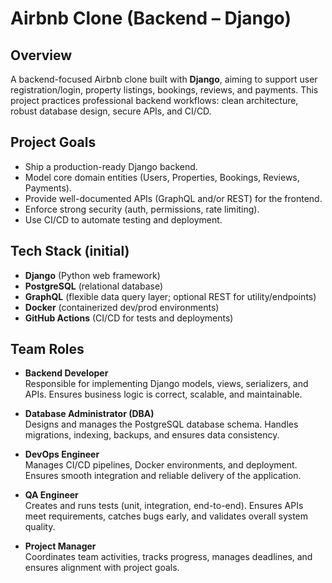 # Airbnb Clone (Backend – Django)

## Overview
A backend-focused Airbnb clone built with **Django**, aiming to support user registration/login, property listings, bookings, reviews, and payments. This project practices professional backend workflows: clean architecture, robust database design, secure APIs, and CI/CD.

## Project Goals
- Ship a production-ready Django backend.
- Model core domain entities (Users, Properties, Bookings, Reviews, Payments).
- Provide well-documented APIs (GraphQL and/or REST) for the frontend.
- Enforce strong security (auth, permissions, rate limiting).
- Use CI/CD to automate testing and deployment.

## Tech Stack (initial)
- **Django** (Python web framework)
- **PostgreSQL** (relational database)
- **GraphQL** (flexible data query layer; optional REST for utility/endpoints)
- **Docker** (containerized dev/prod environments)
- **GitHub Actions** (CI/CD for tests and deployments)


## Team Roles

- **Backend Developer**  
  Responsible for implementing Django models, views, serializers, and APIs. Ensures business logic is correct, scalable, and maintainable.  

- **Database Administrator (DBA)**  
  Designs and manages the PostgreSQL database schema. Handles migrations, indexing, backups, and ensures data consistency.  

- **DevOps Engineer**  
  Manages CI/CD pipelines, Docker environments, and deployment. Ensures smooth integration and reliable delivery of the application.  

- **QA Engineer**  
  Creates and runs tests (unit, integration, end-to-end). Ensures APIs meet requirements, catches bugs early, and validates overall system quality.  

- **Project Manager**  
  Coordinates team activities, tracks progress, manages deadlines, and ensures alignment with project goals.  